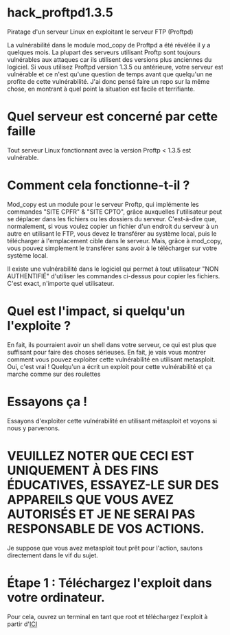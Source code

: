 # hack_proftpd1.3.5
Piratage d'un serveur Linux en exploitant le serveur FTP (Proftpd)

La vulnérabilité dans le module mod_copy de Proftpd a été révélée il y a quelques mois. La plupart des serveurs utilisant Proftp sont toujours vulnérables aux attaques car ils utilisent des versions plus anciennes du logiciel. Si vous utilisez Proftpd version 1.3.5 ou antérieure, votre serveur est vulnérable et ce n'est qu'une question de temps avant que quelqu'un ne profite de cette vulnérabilité. J'ai donc pensé faire un repo sur la même chose, en montrant à quel point la situation est facile et terrifiante.

# Quel serveur est concerné par cette faille

Tout serveur Linux fonctionnant avec la version Proftp < 1.3.5 est vulnérable.

# Comment cela fonctionne-t-il ?

Mod_copy est un module pour le serveur Proftp, qui implémente les commandes "SITE CPFR" & "SITE CPTO", grâce auxquelles l'utilisateur peut se déplacer dans les fichiers ou les dossiers du serveur. C'est-à-dire que, normalement, si vous voulez copier un fichier d'un endroit du serveur à un autre en utilisant le FTP, vous devez le transférer au système local, puis le télécharger à l'emplacement cible dans le serveur. Mais, grâce à mod_copy, vous pouvez simplement le transférer sans avoir à le télécharger sur votre système local.

Il existe une vulnérabilité dans le logiciel qui permet à tout utilisateur "NON AUTHENTIFIÉ" d'utiliser les commandes ci-dessus pour copier les fichiers. C'est exact, n'importe quel utilisateur.

# Quel est l'impact, si quelqu'un l'exploite ?

En fait, ils pourraient avoir un shell dans votre serveur, ce qui est plus que suffisant pour faire des choses sérieuses.
En fait, je vais vous montrer comment vous pouvez exploiter cette vulnérabilité en utilisant metasploit.
Oui, c'est vrai ! Quelqu'un a écrit un exploit pour cette vulnérabilité et ça marche comme sur des roulettes

# Essayons ça !

Essayons d'exploiter cette vulnérabilité en utilisant métasploit et voyons si nous y parvenons.

# VEUILLEZ NOTER QUE CECI EST UNIQUEMENT À DES FINS ÉDUCATIVES, ESSAYEZ-LE SUR DES APPAREILS QUE VOUS AVEZ AUTORISÉS ET JE NE SERAI PAS RESPONSABLE DE VOS ACTIONS.

Je suppose que vous avez metasploit tout prêt pour l'action, sautons directement dans le vif du sujet. 

# Étape 1 : Téléchargez l'exploit dans votre ordinateur.

Pour cela, ouvrez un terminal en tant que root et téléchargez l'exploit à partir d'[ICI](https://raw.githubusercontent.com/rapid7/metasploit-framework/master/modules/exploits/unix/ftp/proftpd_modcopy_exec.rb)
